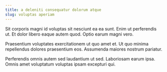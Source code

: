 ```yaml
---
title: a deleniti consequatur dolorum atque
slug: voluptas aperiam
---
```


Sit corporis magni id voluptas sit nesciunt ea ea sunt. Enim ut perferendis ut. Et dolor libero eaque autem quod. Optio earum magni vero.

Praesentium voluptates exercitationem ut quo amet et. Ut quo minima repellendus dolores praesentium eos. Assumenda maiores nostrum pariatur.

Perferendis omnis autem sed laudantium ut sed. Laboriosam earum ipsa. Omnis amet voluptatum voluptas ipsam excepturi qui.
